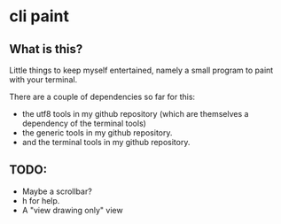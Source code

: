 # cli paint

## What is this?

Little things to keep myself entertained, namely a small program to paint with your terminal.

There are a couple of dependencies so far for this:

- the utf8 tools in my github repository (which are themselves a dependency of 
	the terminal tools)
- the generic tools in my github repository.
- and the terminal tools in my github repository.

## TODO:

- Maybe a scrollbar?
- h for help.
- A "view drawing only" view
